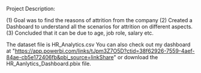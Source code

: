 Project Description:

(1) Goal was to find the reasons of attrition from the company
(2) Created a Dashboard to understand all the scenarios for attrition on different aspects.
(3) Concluded that it can be due to age, job role, salary etc.

The dataset file is HR_Analytics.csv
You can also check out my dashboard at "https://app.powerbi.com/links/tJpm3Z7O5D?ctid=38f62926-7559-4aef-84ae-cb5e172406fb&pbi_source=linkShare" or download the HR_Aanlytics_Dashboard.pbix file.
